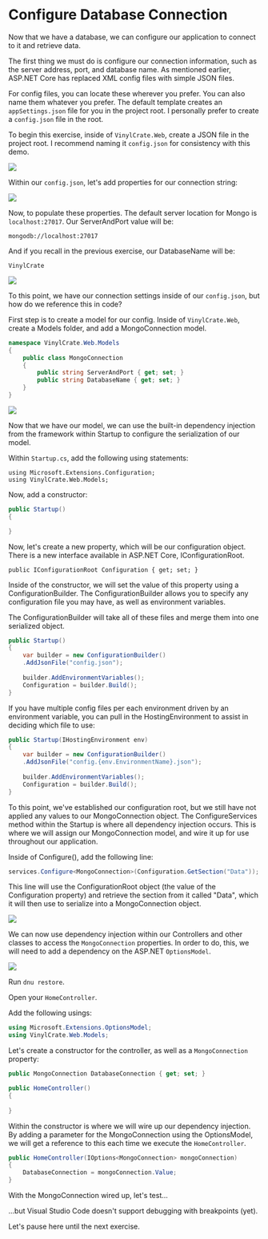 # Configure Database Connection

Now that we have a database, we can configure our application to connect to it and retrieve data.

The first thing we must do is configure our connection information, such as the server address, port, and database name. As mentioned earlier, ASP.NET Core has replaced XML config files with simple JSON files.

For config files, you can locate these wherever you prefer. You can also name them whatever you prefer. The default template creates an `appSettings.json` file for you in the project root. I personally prefer to create a `config.json` file in the root.

To begin this exercise, inside of `VinylCrate.Web`, create a JSON file in the project root. I recommend naming it `config.json` for consistency with this demo.

![](./images/vc-config-json.png)

Within our `config.json`, let's add properties for our connection string:

![](./images/vc-config-json-stub.png)

Now, to populate these properties. The default server location for Mongo is `localhost:27017`. Our ServerAndPort value will be:

```
mongodb://localhost:27017
```

And if you recall in the previous exercise, our DatabaseName will be:

```
VinylCrate
```

![](./images/vc-config-json-full.png)

To this point, we have our connection settings inside of our `config.json`, but how do we reference this in code?

First step is to create a model for our config. Inside of `VinylCrate.Web`, create a Models folder, and add a MongoConnection model.

```csharp
namespace VinylCrate.Web.Models
{
	public class MongoConnection
	{
		public string ServerAndPort { get; set; }
		public string DatabaseName { get; set; }
	}
}
```

![](./images/vc-mongo-connection.png)

Now that we have our model, we can use the built-in dependency injection from the framework within Startup to configure the serialization of our model.

Within `Startup.cs`, add the following using statements:

```
using Microsoft.Extensions.Configuration;
using VinylCrate.Web.Models;
```

Now, add a constructor:

```csharp
public Startup()
{

}
```

Now, let's create a new property, which will be our configuration object. There is a new interface available in ASP.NET Core, IConfigurationRoot.

```chsarp
public IConfigurationRoot Configuration { get; set; }
```

Inside of the constructor, we will set the value of this property using a ConfigurationBuilder. The ConfigurationBuilder allows you to specify any configuration file you may have, as well as environment variables.

The ConfigurationBuilder will take all of these files and merge them into one serialized object.

```csharp
public Startup()
{
	var builder = new ConfigurationBuilder()
	.AddJsonFile("config.json");
	
	builder.AddEnvironmentVariables();
	Configuration = builder.Build();
}
```

If you have multiple config files per each environment driven by an environment variable, you can pull in the HostingEnvironment to assist in deciding which file to use:

```csharp
public Startup(IHostingEnvironment env)
{
	var builder = new ConfigurationBuilder()
	.AddJsonFile("config.{env.EnvironmentName}.json");
	
	builder.AddEnvironmentVariables();
	Configuration = builder.Build();
}
```

To this point, we've established our configuration root, but we still have not applied any values to our MongoConnection object. The ConfigureServices method within the Startup is where all dependency injection occurs. This is where we will assign our MongoConnection model, and wire it up for use throughout our application.

Inside of Configure(), add the following line:

```csharp
services.Configure<MongoConnection>(Configuration.GetSection("Data"));
```

This line will use the ConfigurationRoot object (the value of the Configuration property) and retrieve the section from it called "Data", which it will then use to serialize into a MongoConnection object.

![](./images/vc-startup-configuration.png)

We can now use dependency injection within our Controllers and other classes to access the `MongoConnection` properties. In order to do, this, we will need to add a dependency on the ASP.NET `OptionsModel`.

![](./images/vc-optionsmodel-projectjson.png)

Run `dnu restore`.

Open your `HomeController`.

Add the following usings:

```csharp
using Microsoft.Extensions.OptionsModel;
using VinylCrate.Web.Models;
```

Let's create a constructor for the controller, as well as a `MongoConnection` property:

```csharp
public MongoConnection DatabaseConnection { get; set; }

public HomeController()
{
	
}
```

Within the constructor is where we will wire up our dependency injection. By adding a parameter for the MongoConnection using the OptionsModel, we will get a reference to this each time we execute the `HomeController`.

```csharp
public HomeController(IOptions<MongoConnection> mongoConnection)
{
	DatabaseConnection = mongoConnection.Value;
}
```

With the MongoConnection wired up, let's test...

...but Visual Studio Code doesn't support debugging with breakpoints (yet).

Let's pause here until the next exercise.